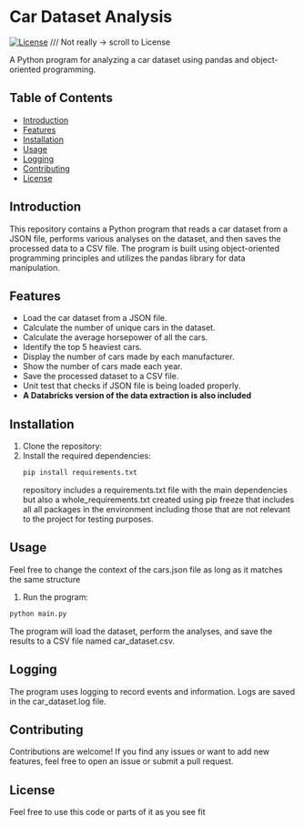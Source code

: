 # Car Dataset Analysis

[![License](https://img.shields.io/badge/license-MIT-blue.svg)](https://opensource.org/licenses/MIT) /// Not really -> scroll to License

A Python program for analyzing a car dataset using pandas and object-oriented programming.

## Table of Contents

- [Introduction](#introduction)
- [Features](#features)
- [Installation](#installation)
- [Usage](#usage)
- [Logging](#logging)
- [Contributing](#contributing)
- [License](#license)

## Introduction

This repository contains a Python program that reads a car dataset from a JSON file, performs various analyses on the dataset, and then saves the processed data to a CSV file. The program is built using object-oriented programming principles and utilizes the pandas library for data manipulation.

## Features

- Load the car dataset from a JSON file.
- Calculate the number of unique cars in the dataset.
- Calculate the average horsepower of all the cars.
- Identify the top 5 heaviest cars.
- Display the number of cars made by each manufacturer.
- Show the number of cars made each year.
- Save the processed dataset to a CSV file.
- Unit test that checks if JSON file is being loaded properly.
- **A Databricks version of the data extraction is also included**

## Installation

1. Clone the repository:
2. Install the required dependencies:
   ```sh
   pip install requirements.txt
   ```
   repository includes a requirements.txt file with the main dependencies but also a whole_requirements.txt created using pip freeze that includes all all packages in the environment including those that are not relevant to the project for testing purposes.

## Usage
Feel free to change the context of the cars.json file as long as it matches the same structure

1. Run the program:
  ```sh
  python main.py
   ```

The program will load the dataset, perform the analyses, and save the results to a CSV file named car_dataset.csv.

## Logging

  The program uses logging to record events and information. Logs are saved in the car_dataset.log file.

## Contributing

  Contributions are welcome! If you find any issues or want to add new features, feel free to open an issue or submit a pull request.

## License

  Feel free to use this code or parts of it as you see fit
   
